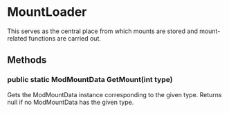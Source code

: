 # MountLoader

This serves as the central place from which mounts are stored and mount-related functions are carried out.

## Methods

### public static ModMountData GetMount(int type)

Gets the ModMountData instance corresponding to the given type. Returns null if no ModMountData has the given type.